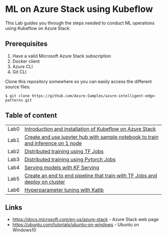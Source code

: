 # ML on Azure Stack using Kubeflow

This Lab guides you through the steps needed to conduct ML operations using Kubeflow on Azure Stack.

## Prerequisites

1. Have a valid Microsoft Azure Stack subscription
2. Docker client
3. Azure CLI
4. Git CLI

Clone this repository somewhere so you can easily access the different source files:

    $ git clone https://github.com/Azure-Samples/azure-intelligent-edge-patterns.git

## Table of content

| | |
| --- | --- |
| Lab0 | [Introduction and installation of Kubeflow on Azure Stack](00-Intro/Readme.md) |
| Lab1 | [Create and use jupyter hub with sample notebook to train and inference on 1 node](01-Jupyter/Readme.md) |
| Lab2 | [Distributed training using TF Jobs](02-TFJobs/Readme.md) |
| Lab3 | [Distributed training using Pytorch Jobs](03-PyTorchJobs/Readme.md) |
| Lab4 | [Serving models with KF Serving](04-KFServing/Readme.md) |
| Lab5 | [Create an end to end pipeline that train with TF Jobs and deploy on cluster](05-Pipelines/Readme.md) |
| Lab6 | [Hyperparameter tuning with Katib](06-Katib/Readme.md) |

## Links

- https://docs.microsoft.com/en-us/azure-stack - Azure Stack web page
- https://ubuntu.com/tutorials/ubuntu-on-windows - Ubuntu on Windows10
